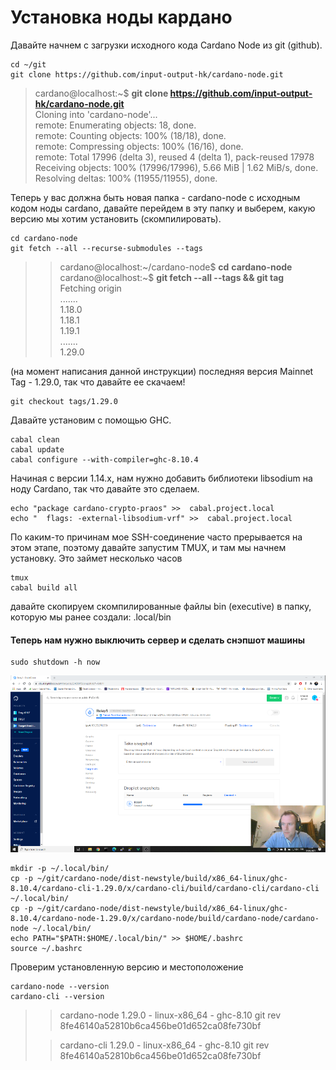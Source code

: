 # Установка ноды кардано

Давайте начнем с загрузки исходного кода Cardano Node из git \(github\).

```text
cd ~/git
git clone https://github.com/input-output-hk/cardano-node.git
```

> cardano@localhost:~$  **git clone https://github.com/input-output-hk/cardano-node.git**  
> Cloning into 'cardano-node'...  
> remote: Enumerating objects: 18, done.  
> remote: Counting objects: 100% \(18/18\), done.  
> remote: Compressing objects: 100% \(16/16\), done.  
> remote: Total 17996 \(delta 3\), reused 4 \(delta 1\), pack-reused 17978  
> Receiving objects: 100% \(17996/17996\), 5.66 MiB \| 1.62 MiB/s, done.  
> Resolving deltas: 100% \(11955/11955\), done.

Теперь у вас должна быть новая папка - cardano-node с исходным кодом ноды cardano, давайте перейдем в эту папку и выберем, какую версию мы хотим установить \(скомпилировать\).

```text
cd cardano-node
git fetch --all --recurse-submodules --tags
```



> > cardano@localhost:~/cardano-node$ **cd** **cardano-node**  
> > cardano@localhost:~$ **git fetch --all --tags && git tag**   
> > Fetching origin  
> > .......  
> > 1.18.0  
> > 1.18.1  
> > 1.19.1  
> > .......  
> > 1.29.0

\(на момент написания данной инструкции\) последняя версия Mainnet Tag - 1.29.0, так что давайте ее скачаем!

```text
git checkout tags/1.29.0
```

Давайте установим с помощью GHC.

```text
cabal clean
cabal update
cabal configure --with-compiler=ghc-8.10.4
```

Начиная с версии 1.14.x, нам нужно добавить библиотеки libsodium на ноду Cardano, так что давайте это сделаем.

```text
echo "package cardano-crypto-praos" >>  cabal.project.local
echo "  flags: -external-libsodium-vrf" >>  cabal.project.local
```

По каким-то причинам мое SSH-соединение часто прерывается на этом этапе, поэтому давайте запустим TMUX, и там мы начнем установку. Это займет несколько часов

```text
tmux
cabal build all
```

давайте скопируем скомпилированные файлы bin \(executive\) в папку, которую мы ранее создали: .local/bin

#### Теперь нам нужно выключить сервер и сделать снэпшот машины

```text
sudo shutdown -h now
```

![](.gitbook/assets/image%20%2817%29.png)

```text
mkdir -p ~/.local/bin/
cp -p ~/git/cardano-node/dist-newstyle/build/x86_64-linux/ghc-8.10.4/cardano-cli-1.29.0/x/cardano-cli/build/cardano-cli/cardano-cli ~/.local/bin/
cp -p ~/git/cardano-node/dist-newstyle/build/x86_64-linux/ghc-8.10.4/cardano-node-1.29.0/x/cardano-node/build/cardano-node/cardano-node ~/.local/bin/
echo PATH="$PATH:$HOME/.local/bin/" >> $HOME/.bashrc
source ~/.bashrc
```

Проверим установленную версию и местоположение

```text
cardano-node --version
cardano-cli --version
```

> > cardano-node 1.29.0 - linux-x86\_64 - ghc-8.10 git rev 8fe46140a52810b6ca456be01d652ca08fe730bf
>
> > cardano-cli 1.29.0 - linux-x86\_64 - ghc-8.10 git rev 8fe46140a52810b6ca456be01d652ca08fe730bf

